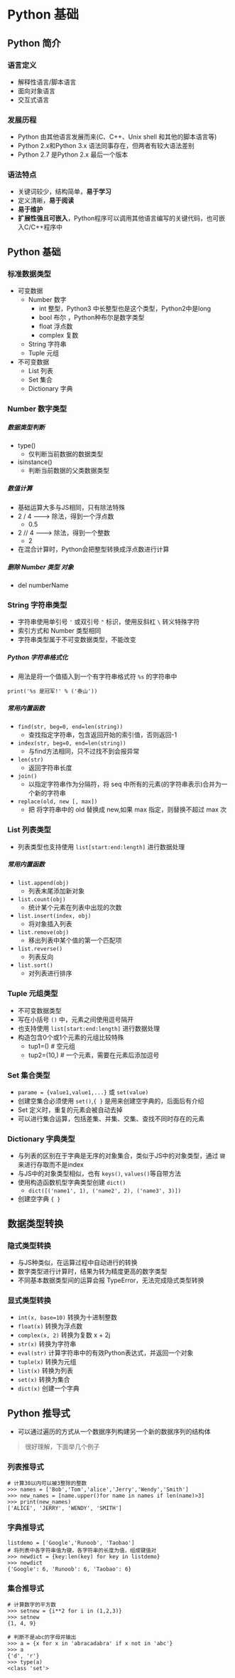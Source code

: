 # Python 基础
## Python 简介
### 语言定义
* 解释性语言/脚本语言
* 面向对象语言
* 交互式语言

### 发展历程
* Python 由其他语言发展而来(C、C++、Unix shell 和其他的脚本语言等)
* Python 2.x和Python 3.x 语法同事存在，但两者有较大语法差别
* Python 2.7 是Python 2.x 最后一个版本

### 语法特点
* 关键词较少，结构简单，**易于学习**
* 定义清晰，**易于阅读**
* **易于维护**
* **扩展性强且可嵌入**，Python程序可以调用其他语言编写的关键代码，也可嵌入C/C++程序中

## Python 基础
### 标准数据类型
* 可变数据
	* Number 数字
		* int 整型，Python3 中长整型也是这个类型，Python2中是long
		* bool 布尔 ，Python种布尔是数字类型
		* float 浮点数
		* complex 复数
	* String 字符串
	* Tuple 元组
* 不可变数据
	* List 列表
	* Set 集合
	* Dictionary 字典

### Number 数字类型
##### 数据类型判断
* type()
	* 仅判断当前数据的数据类型
* isinstance()
	* 判断当前数据的父类数据类型

##### 数值计算
* 基础运算大多与JS相同，只有除法特殊
* 2 / 4 ---> 除法，得到一个浮点数
	* 0.5
* 2 // 4 ---> 除法，得到一个整数
	* 2
* 在混合计算时，Python会把整型转换成浮点数进行计算

##### 删除 Number 类型 对象
* del numberName

### String 字符串类型
* 字符串使用单引号 `'` 或双引号 `"` 标识，使用反斜杠 `\` 转义特殊字符
* 索引方式和 Number 类型相同
* 字符串类型属于不可变数据类型，不能改变

##### Python 字符串格式化
* 用法是将一个值插入到一个有字符串格式符 `%s` 的字符串中

```
print('%s 是冠军!' % ('泰山'))
```

##### 常用内置函数
* `find(str, beg=0, end=len(string))` 
	* 查找指定字符串，包含返回开始的索引值，否则返回-1
* `index(str, beg=0, end=len(string))`
	* 与find方法相同，只不过找不到会报异常
* `len(str)`
	* 返回字符串长度
* `join()`
	* 以指定字符串作为分隔符，将 seq 中所有的元素(的字符串表示)合并为一个新的字符串
* `replace(old, new [, max])`
	* 把 将字符串中的 old 替换成 new,如果 max 指定，则替换不超过 max 次

### List 列表类型
* 列表类型也支持使用 `list[start:end:length]` 进行数据处理

##### 常用内置函数
* `list.append(obj)`
	* 列表末尾添加新对象
* `list.count(obj)`
	* 统计某个元素在列表中出现的次数
* `list.insert(index, obj)` 
	* 将对象插入列表
* `list.remove(obj)`
	* 移出列表中某个值的第一个匹配项
* `list.reverse()`
	* 列表反向
* `list.sort()`
	* 对列表进行排序

### Tuple 元组类型
* 不可变数据类型
* 写在小括号 `()` 中，元素之间使用逗号隔开
* 也支持使用 `list[start:end:length]` 进行数据处理
* 构造包含0个或1个元素的元组比较特殊
	* tup1=() # 空元组
	* tup2=(10,) # 一个元素，需要在元素后添加逗号

### Set 集合类型
* `parame = {value1,value1,...}` 或 `set(value)`
* 创建空集合必须使用 `set()`,`{ }` 是用来创建空字典的，后面后有介绍
* Set 定义时，重复的元素会被自动去掉
* 可以进行集合运算，包括差集、并集、交集、查找不同时存在的元素

### Dictionary 字典类型
* 与列表的区别在于字典是无序的对象集合，类似于JS中的对象类型，通过 `键` 来进行存取而不是index
* 与JS中的对象类型相似，也有 `keys()`, `values()`等自带方法
* 使用构造函数机型字典类型创建 `dict()`
	* `dict([('name1', 1), ('name2', 2), ('name3', 3)])`
* 创建空字典 `{ }`

## 数据类型转换
### 隐式类型转换
* 与JS种类似，在运算过程中自动进行的转换
* 数字类型进行计算时，结果为转为精度更高的数字类型
* 不同基本数据类型间的运算会报 TypeError，无法完成隐式类型转换

### 显式类型转换
* `int(x, base=10)` 转换为十进制整数
* `float(x)` 转换为浮点数
* `complex(x, 2)` 转换为复数 x + 2j
* `str(x)` 转换为字符串
* `eval(str)` 计算字符串中的有效Python表达式，并返回一个对象
* `tuple(x)` 转换为元组
* `list(x)` 转换为列表
* `set(x)` 转换为集合
* `dict(x)` 创建一个字典

## Python 推导式
* 可以通过遍历的方式从一个数据序列构建另一个新的数据序列的结构体

> 很好理解，下面举几个例子
### 列表推导式

```
# 计算30以内可以被3整除的整数
>>> names = ['Bob','Tom','alice','Jerry','Wendy','Smith']
>>> new_names = [name.upper()for name in names if len(name)>3]
>>> print(new_names)
['ALICE', 'JERRY', 'WENDY', 'SMITH']
```

### 字典推导式

```
listdemo = ['Google','Runoob', 'Taobao']
# 将列表中各字符串值为键，各字符串的长度为值，组成键值对
>>> newdict = {key:len(key) for key in listdemo}
>>> newdict
{'Google': 6, 'Runoob': 6, 'Taobao': 6}
```

### 集合推导式

```
# 计算数字的平方数
>>> setnew = {i**2 for i in (1,2,3)}
>>> setnew
{1, 4, 9}

# 判断不是abc的字母并输出
>>> a = {x for x in 'abracadabra' if x not in 'abc'}
>>> a
{'d', 'r'}
>>> type(a)
<class 'set'>
```
